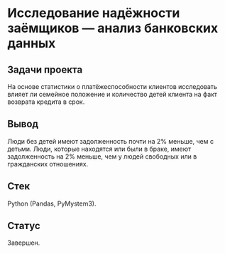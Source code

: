 # Исследование надёжности заёмщиков — анализ банковских данных

## Задачи проекта  
На основе статистики о платёжеспособности клиентов исследовать влияет ли семейное положение и количество детей клиента на факт возврата кредита в срок.

## Вывод
Люди без детей имеют задолженность почти на 2% меньше, чем с детьми.
Люди, которые находятся или были в браке, имеют задолженность на 2% меньше, чем у людей свободных или в гражданских отношениях.

## Стек
Python (Pandas, PyMystem3).

## Статус
Завершен.